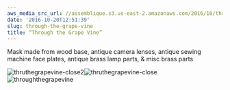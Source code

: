 ```yaml
---
aws_media_src_url: //assemblique.s3.us-east-2.amazonaws.com/2016/10/thruthegrapevine-close2.jpg
date: '2016-10-20T12:51:39'
slug: through-the-grape-vine
title: “Through the Grape Vine”
---
```


 Mask made from wood base, antique camera lenses, antique sewing machine face plates, antique brass lamp parts, & misc brass parts

 ![thruthegrapevine-close2](//assemblique.s3.us-east-2.amazonaws.com/2016/10/thruthegrapevine-close2.jpg?w=602)![thruthegrapevine-close](//assemblique.s3.us-east-2.amazonaws.com/2016/10/thruthegrapevine-close.jpg?w=602)![throughthegrapevine](//assemblique.s3.us-east-2.amazonaws.com/2016/10/throughthegrapevine.jpeg?w=602)